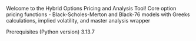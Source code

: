 Welcome to the Hybrid Options Pricing and Analysis Tool!
Core option pricing functions - Black-Scholes-Merton and Black-76 models
with Greeks calculations, implied volatility, and master analysis wrapper

Prerequisites (Python version)  3.13.7

